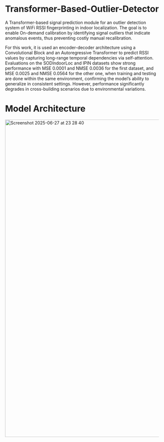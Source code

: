 # Transformer-Based-Outlier-Detector

A Transformer-based signal prediction module for an outlier detection system of WiFi RSSI fingerprinting in indoor localization. The goal is to enable On-demand calibration by identifying signal outliers that indicate anomalous events, thus preventing costly manual recalibration.

For this work, it is used an encoder-decoder architecture using a Convolutional Block and an Autoregressive Transformer to predict RSSI values by capturing long-range temporal dependencies via self-attention. Evaluations on the SODIndoorLoc and IPIN datasets show strong performance with MSE 0.0001 and NMSE 0.0036 for the first dataset, and MSE 0.0025 and NMSE 0.0564 for the other one, when training and testing are done within the same environment, confirming the model’s ability to generalize in consistent settings. However, performance significantly degrades in cross-building scenarios due to environmental variations.

# Model Architecture 

<img width="1041" alt="Screenshot 2025-06-27 at 23 28 40" src="https://github.com/user-attachments/assets/1d361e96-0499-4bfc-a6a3-3fe6c94f4420" />
